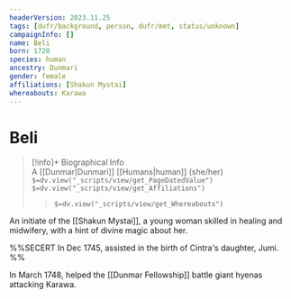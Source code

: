 ```yaml
---
headerVersion: 2023.11.25
tags: [dufr/background, person, dufr/met, status/unknown]
campaignInfo: []
name: Beli
born: 1720
species: human
ancestry: Dunmari
gender: female
affiliations: [Shakun Mystai]
whereabouts: Karawa
---
```

# Beli
>[!info]+ Biographical Info  
> A [[Dunmar|Dunmari]] [[Humans|human]] (she/her)  
> `$=dv.view("_scripts/view/get_PageDatedValue")`  
> `$=dv.view("_scripts/view/get_Affiliations")`  
>> `$=dv.view("_scripts/view/get_Whereabouts")`

An initiate of the [[Shakun Mystai]], a young woman skilled in healing and midwifery, with a hint of divine magic about her.

%%SECERT In Dec 1745, assisted in the birth of Cintra's daughter, Jumi.  %%

In March 1748, helped the [[Dunmar Fellowship]] battle giant hyenas attacking Karawa. 